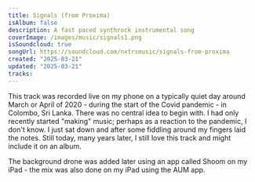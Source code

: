 ```yaml
---
title: Signals (from Proxima)
isAlbum: false
description: A fast paced synthrock instrumental song
coverImage: /images/music/signals1.png
isSoundcloud: true
songUrl: https://soundcloud.com/nxtrsmusic/signals-from-proxima
created: "2025-03-21"
updated: "2025-03-21"
tracks:
---
```


This track was recorded live on my phone on a typically quiet day around March or April of 2020 - during the start of the Covid pandemic - in Colombo, Sri Lanka. There was no central idea to begin with. I had only recently started "making" music; perhaps as a reaction to the pandemic, I don't know. I just sat down and after some fiddling around my fingers laid the notes. Still today, many years later, I still love this track and might include it on an album.

The background drone was added later using an app called Shoom on my iPad - the mix was also done on my iPad using the AUM app.

